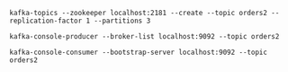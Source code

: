 
    kafka-topics --zookeeper localhost:2181 --create --topic orders2 --replication-factor 1 --partitions 3 

    kafka-console-producer --broker-list localhost:9092 --topic orders2

    kafka-console-consumer --bootstrap-server localhost:9092 --topic orders2   
